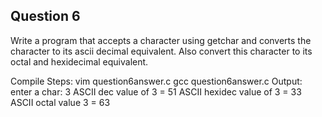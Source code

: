 ## Question 6

Write a program that accepts a character using getchar and converts the character to its ascii decimal equivalent. Also convert this character to its octal and hexidecimal equivalent. 

Compile Steps:
vim question6answer.c
gcc question6answer.c
Output:
enter a char:
3
ASCII dec value of 3 = 51
ASCII hexidec value of 3 = 33
ASCII octal value 3 = 63
